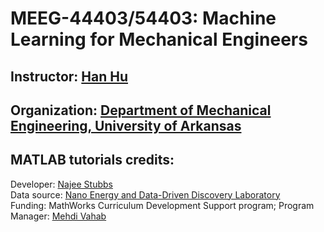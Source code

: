 # MEEG-44403/54403: Machine Learning for Mechanical Engineers
## Instructor: [Han Hu](https://engineering.uark.edu/directory/index/uid/hanhu/name/Han+Hu/)
## Organization: [Department of Mechanical Engineering, University of Arkansas](https://mechanical-engineering.uark.edu/)
## MATLAB tutorials credits:  
Developer: [Najee Stubbs](https://www.linkedin.com/in/najeei/) <br>
Data source: [Nano Energy and Data-Driven Discovery Laboratory](https://ned3.uark.edu/) <br>
Funding: MathWorks Curriculum Development Support program; Program Manager: [Mehdi Vahab](https://www.linkedin.com/in/mehdivahab/)
